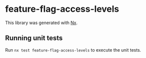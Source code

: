 # feature-flag-access-levels

This library was generated with [Nx](https://nx.dev).

## Running unit tests

Run `nx test feature-flag-access-levels` to execute the unit tests.
